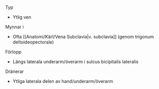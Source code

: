 Typ
- Ytlig ven

Mynnar i
- Ofta [[Anatomi/Kärl/Vena Subclavia|v. subclavia]] (genom trigonum deltoideopectorale)

Förlopp
- Längs laterala underarm/överarm i sulcus bicipitalis lateralis

Dränerar
- Ytliga laterala delen av hand/underarm/överarm

